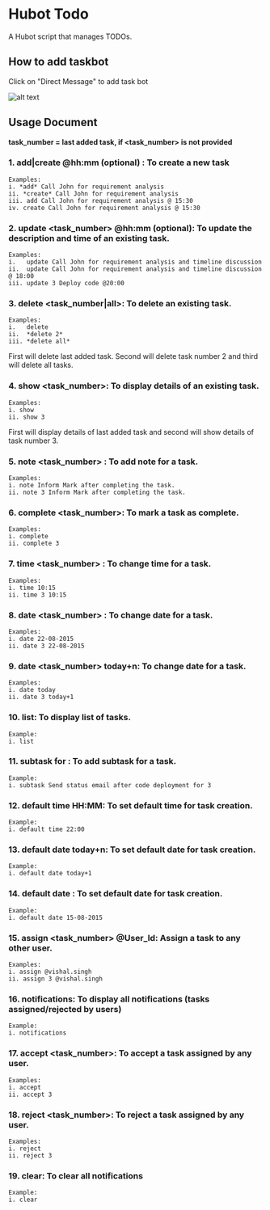 # Hubot Todo

A Hubot script that manages TODOs.

## How to add taskbot

Click on "Direct Message" to add task bot

![alt text](https://github.com/vishals79/hubot-todo/blob/master/etc/add-bot.jpg "add")


## Usage Document

**task_number = last added task, if <task_number> is not provided**

### 1. add|create <task-description> @hh:mm (optional) : To create a new task
	Examples:
	i. *add* Call John for requirement analysis
	ii. *create* Call John for requirement analysis
	iii. add Call John for requirement analysis @ 15:30
	iv. create Call John for requirement analysis @ 15:30

### 2. update <task_number> <task-description> @hh:mm (optional): To update the description and time of an existing task.
	Examples:
	i.   update Call John for requirement analysis and timeline discussion
	ii.  update Call John for requirement analysis and timeline discussion @ 18:00
	iii. update 3 Deploy code @20:00

### 3. delete <task_number|all>: To delete an existing task.
	Examples:
	i.   delete
	ii.  *delete 2*
	iii. *delete all*

First will delete last added task. Second will delete task number 2 and third will delete all tasks.

### 4. show <task_number>: To display details of an existing task.
	Examples:
	i. show
	ii. show 3

First will display details of last added task and second will show details of task number 3.

### 5. note <task_number> <note-description>: To add note for a task.
	Examples:
	i. note Inform Mark after completing the task.
	ii. note 3 Inform Mark after completing the task.

### 6. complete <task_number>: To mark a task as complete.
	Examples:
	i. complete
	ii. complete 3

### 7. time <task_number> <time in the format hh:mm>: To change time for a task.
	Examples:
	i. time 10:15
	ii. time 3 10:15

### 8. date <task_number> <date in the format DD-MM-YYYY>: To change date for a task.
	Examples:
	i. date 22-08-2015
	ii. date 3 22-08-2015

### 9. date <task_number> today+n: To change date for a task.
	Examples:
	i. date today
	ii. date 3 today+1

### 10. list: To display list of tasks.
	Example:
	i. list

### 11. subtask <description> for <parent-task-number>: To add subtask for a task.
	Example:
	i. subtask Send status email after code deployment for 3

### 12. default time HH:MM: To set default time for task creation.
	Example:
	i. default time 22:00

### 13. default date today+n: To set default date for task creation.
	Example:
	i. default date today+1

### 14. default date <DD-MM-YYYY>: To set default date for task creation.
	Example:
	i. default date 15-08-2015

### 15. assign <task_number> @User_Id: Assign a task to any other user.
	Examples:
	i. assign @vishal.singh
	ii. assign 3 @vishal.singh

### 16. notifications: To display all notifications (tasks assigned/rejected by users)
	Example:
	i. notifications

### 17. accept <task_number>: To accept a task assigned by any user.
	Examples:
	i. accept
	ii. accept 3

### 18. reject <task_number>: To reject a task assigned by any user.
	Examples:
	i. reject
	ii. reject 3

### 19. clear: To clear all notifications
	Example:
	i. clear

